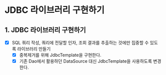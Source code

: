 # JDBC 라이브러리 구현하기

## 1. JDBC 라이브러리 구현하기
- [x] SQL 쿼리 작성, 쿼리에 전달할 인자, 조회 결과를 추출하는 것에만 집중할 수 있도록 라이브러리 만들기
  - [x] 중복제거를 위해 JdbcTemplate을 구현한다.
  - [x] 기존 Dao에서 활용하던 DataSource 대신 JdbcTemplate을 사용하도록 변경한다.
